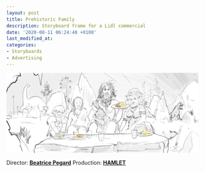 ```yaml
---
layout: post
title: Prehistoric Family
description: Storyboard frame for a Lidl commercial
date: '2020-08-11 06:24:48 +0100'
last_modified_at:
categories:
- Storyboards
- Advertising
---
```

![Storyboard frame, prehistoric family](/images/Lidl_Carottes-Bio-board-00026.png)

Director: **[Beatrice Pegard](https://www.beatricepegardferry.com)**
Production: **[HAMLET](https://hamlet.tv)**
